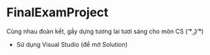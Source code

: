 # FinalExamProject

Cùng nhau đoàn kết, gầy dựng tương lai tươi sáng cho môn CS ( ͡° ͜ʖ ͡°)
- Sử dụng Visual Studio (để mở Solution)
